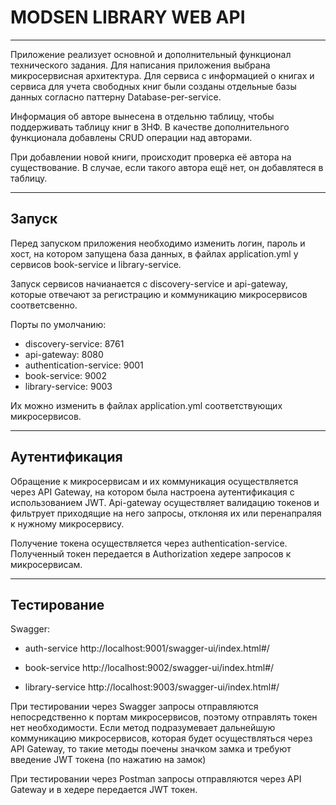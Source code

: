 # MODSEN LIBRARY WEB API 

---
Приложение реализует основной и дополнительный функционал технического задания. Для написания приложения выбрана микросервисная архитектура. Для сервиса с информацией о книгах и сервиса для учета свободных книг были созданы отдельные базы данных согласно паттерну Database-per-service.

Информация об авторе вынесена в отдельню таблицу, чтобы поддерживать таблицу книг в 3НФ. В качестве дополнительного функционала добавлены CRUD операции над авторами. 

При добавлении новой книги, происходит проверка её автора на существование. В случае, если такого автора ещё нет, он добавлятеся в таблицу.

---
## Запуск

Перед запуском приложения необходимо изменить логин, пароль и хост, на котором запущена база данных, в файлах application.yml у сервисов book-service и library-service.

Запуск сервисов начианается с discovery-service и api-gateway, которые отвечают за регистрацию и коммуникацию микросервисов соответсвенно.

Порты по умолчанию:

+ discovery-service: 8761
+ api-gateway: 8080
+ authentication-service: 9001
+ book-service: 9002
+ library-service: 9003

Их можно изменить в файлах application.yml соответствующих микросервисов.

---
## Аутентификация

Обращение к микросервисам и их коммуникация осуществляется через API Gateway, на котором была настроена аутентификация с использованием JWT. Api-gateway осуществляет валидацию токенов и фильтрует приходящие на него запросы, отклоняя их или перенапраляя к нужному микросервису.

Получение токена осуществляется через authentication-service. Полученный токен передается в Authorization хедере запросов к микросервисам.

---
## Тестирование

Swagger:
* auth-service http://localhost:9001/swagger-ui/index.html#/  

* book-service http://localhost:9002/swagger-ui/index.html#/ 

* library-service http://localhost:9003/swagger-ui/index.html#/ 

При тестировании через Swagger запросы отправляются непосредственно к портам микросервисов, поэтому отправлять токен нет необходимости. Если метод подразумевает дальнейшую коммуникацию микросервисов, которая будет осуществляться через API Gateway, то такие методы поечены значком замка и требуют введение JWT токена (по нажатию на замок)  

При тестировании через Postman запросы отправляются через API Gateway и в хедере передается JWT токен.